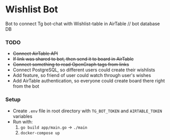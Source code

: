 # Wishlist Bot
Bot to connect Tg bot-chat with Wishlist-table in AirTable // bot database DB

### TODO

- ~~Connect AirTable API~~
- ~~If link was shared to bot, then send it to board in AirTable~~
- ~~Connect something to read OpenGraph tags from links~~
- Connect PostgreSQL, so different users could create their wishlists
- Add feature, so friend of user could watch through user's wishes
- Add AirTable authentication, so everyone could create board there right from the bot

### Setup

- Create `.env` file in root directory with `TG_BOT_TOKEN` and `AIRTABLE_TOKEN` variables
- Run with:
    1. `go build app/main.go` -> `./main`
    2. `docker-compose up`